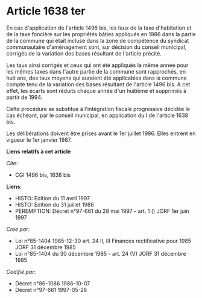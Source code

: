 # Article 1638 ter

En cas d'application de l'article 1496 bis, les taux de la taxe d'habitation et de la taxe foncière sur les propriétés bâties
appliqués en 1986 dans la partie de la commune qui était incluse dans la zone de compétence du syndicat communautaire
d'aménagement sont, sur décision du conseil municipal, corrigés de la variation des bases résultant de l'article précité.

Les taux ainsi corrigés et ceux qui ont été appliqués la même année pour les mêmes taxes  dans l'autre partie de la commune
sont rapprochés, en huit ans, des taux moyens qui auraient été applicables dans la commune compte tenu de la variation des
bases résultant de l'article 1496 bis. A cet effet, les écarts sont réduits chaque année d'un huitième et supprimés à partir
de 1994.

Cette procédure se substitue à l'intégration fiscale progressive décidée le cas échéant, par le conseil municipal, en
application du I de l'article 1638 bis.

Les délibérations doivent être prises avant le 1er juillet 1986. Elles entrent en vigueur le 1er janvier 1987.

**Liens relatifs à cet article**

_Cite_:

  - CGI 1496 bis, 1638 bis

**Liens**:

  - HISTO: Edition du 11 avril 1997
  - HISTO: Edition du 31 juillet 1986
  - PEREMPTION: Décret n°97-661 du 28 mai 1997 - art. 1 () JORF 1er juin 1997

_Créé par_:

  - Loi n°85-1404 1985-12-30 art. 24 II, III Finances rectificative pour 1985 JORF 31 décembre 1985
  - Loi n°85-1404 du 30 décembre 1985 - art. 24 (V) JORF 31 décembre 1985

_Codifié par_:

  - Décret n°86-1086 1986-10-07
  - Décret n°97-661 1997-05-28
